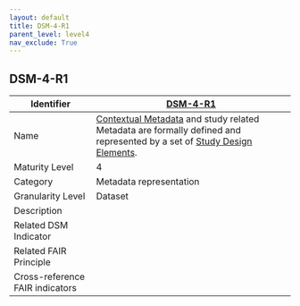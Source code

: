 ```yaml
---
layout: default
title: DSM-4-R1
parent_level: level4
nav_exclude: True
---
```


## DSM-4-R1

| Identifier | [DSM-4-R1](https://github.com/FAIRplus/Data-Maturity/blob/master/docs/_indicators/DSM-4-R1.md) |
| --------- | -----------|
| Name | [Contextual Metadata](https://fairplus.github.io/Data-Maturity/docs/Glossary/#contextual-metadata) and study related Metadata are formally defined and represented by a set of [Study Design Elements](https://fairplus.github.io/Data-Maturity/docs/Glossary/#study-design-element). |
| Maturity Level | 4 |
| Category | Metadata representation |
| Granularity Level | Dataset |
| Description | |
| Related DSM Indicator | |
| Related FAIR Principle | |
| Cross-reference FAIR indicators | |
